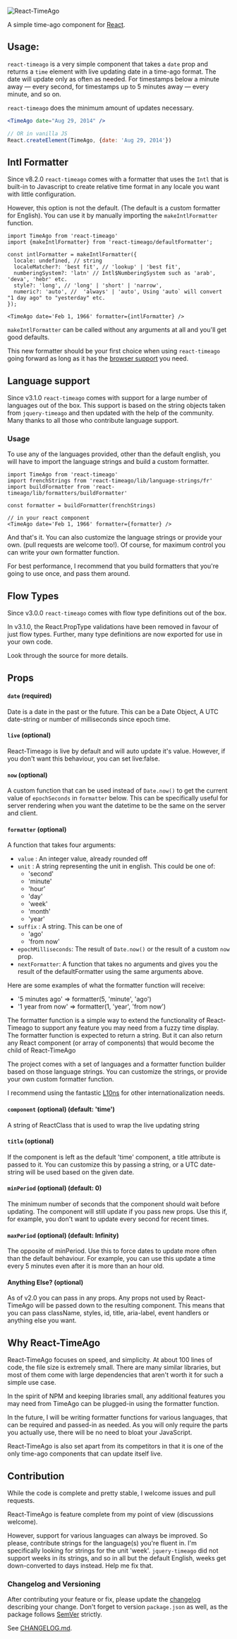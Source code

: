 ![React-TimeAgo](http://naman.s3.amazonaws.com/react-timeago.png)

A simple time-ago component for [React].

## Usage:

`react-timeago` is a very simple component that takes a `date` prop and returns a `time` element with live updating date in a time-ago format. The date will update only as often as needed. For timestamps below a minute away — every second, for timestamps up to 5 minutes away — every minute, and so on.

`react-timeago` does the minimum amount of updates necessary.

```jsx
<TimeAgo date="Aug 29, 2014" />

// OR in vanilla JS
React.createElement(TimeAgo, {date: 'Aug 29, 2014'})
```

## Intl Formatter

Since v8.2.0 `react-timeago` comes with a formatter that uses the `Intl` that is built-in to Javascript
to create relative time format in any locale you want with little configuration.

However, this option is not the default. (The default is a custom formatter for English). You can use it
by manually importing the `makeIntlFormatter` function.

```tsx
import TimeAgo from 'react-timeago'
import {makeIntlFormatter} from 'react-timeago/defaultFormatter';

const intlFormatter = makeIntlFormatter({
  locale: undefined, // string
  localeMatcher?: 'best fit', // 'lookup' | 'best fit',
  numberingSystem?: 'latn' // Intl$NumberingSystem such as 'arab', 'deva', 'hebr' etc.
  style?: 'long', // 'long' | 'short' | 'narrow',
  numeric?: 'auto', //  'always' | 'auto', Using 'auto` will convert "1 day ago" to "yesterday" etc.
});

<TimeAgo date='Feb 1, 1966' formatter={intlFormatter} />
```

`makeIntlFormatter` can be called without any arguments at all and you'll get good defaults.

This new formatter should be your first choice when using `react-timeago` going forward as long as it
has the [browser support](https://caniuse.com/mdn-javascript_builtins_intl_relativetimeformat_format) you need.

## Language support

Since v3.1.0 `react-timeago` comes with support for a large number of languages out of the box.
This support is based on the string objects taken from `jquery-timeago` and then updated with the help of the
community. Many thanks to all those who contribute language support.

### Usage

To use any of the languages provided, other than the default english, you will have to
import the language strings and build a custom formatter.

```tsx
import TimeAgo from 'react-timeago'
import frenchStrings from 'react-timeago/lib/language-strings/fr'
import buildFormatter from 'react-timeago/lib/formatters/buildFormatter'

const formatter = buildFormatter(frenchStrings)

// in your react component
<TimeAgo date='Feb 1, 1966' formatter={formatter} />
```

And that's it. You can also customize the language strings or provide your own.
(pull requests are welcome too!). Of course, for maximum control you can write your
own formatter function.

For best performance, I recommend that you build formatters that you're going to use once,
and pass them around.

## Flow Types

Since v3.0.0 `react-timeago` comes with flow type definitions out of the box.

In v3.1.0, the React.PropType validations have been removed in favour of just flow types.
Further, many type definitions are now exported for use in your own code.

Look through the source for more details.

## Props

#### `date` (required)
Date is a date in the past or the future. This can be a Date Object, A UTC date-string or number of milliseconds since epoch time.

#### `live` (optional)
React-Timeago is live by default and will auto update it's value. However, if you don't want this behaviour, you can set live:false.

#### `now` (optional)
A custom function that can be used instead of `Date.now()` to get the current value of `epochSeconds` in `formatter` below.
This can be specifically useful for server rendering when you want the datetime to be the same on the server and client.

#### `formatter` (optional)
A function that takes four arguments:
  - `value` : An integer value, already rounded off
  - `unit` : A string representing the unit in english. This could be one of:
    - 'second'
    - 'minute'
    - 'hour'
    - 'day'
    - 'week'
    - 'month'
    - 'year'
  - `suffix` : A string. This can be one of
    - 'ago'
    - 'from now'
  - `epochMilliseconds`: The result of `Date.now()` or the result of a custom `now` prop.
  - `nextFormatter`: A function that takes no arguments and gives you the result of the defaultFormatter using the same arguments above.

Here are some examples of what the formatter function will receive:

- '5 minutes ago' => formatter(5, 'minute', 'ago')
- '1 year from now' => formatter(1, 'year', 'from now')

The formatter function is a simple way to extend the functionality of React-Timeago to support any feature you may need from a fuzzy time display.
The formatter function is expected to return a string.
But it can also return any React component (or array of components) that would become the child of React-TimeAgo

The project comes with a set of languages and a formatter function builder based on those language strings.
You can customize the strings, or provide your own custom formatter function.

I recommend using the fantastic [L10ns](http://l10ns.org) for other internationalization needs.

#### `component` (optional) (default: 'time')
A string of ReactClass that is used to wrap the live updating string

#### `title` (optional)
If the component is left as the default 'time' component, a title attribute is passed to it.
You can customize this by passing a string, or a UTC date-string will be used based on
the given date.

#### `minPeriod` (optional) (default: 0)
The minimum number of seconds that the component should wait before updating. The component will still update if you pass new props.
Use this if, for example, you don't want to update every second for recent times.

#### `maxPeriod` (optional) (default: Infinity)
The opposite of minPeriod. Use this to force dates to update more often than the default behaviour.
For example, you can use this update a time every 5 minutes even after it is more than an hour old.

#### Anything Else? (optional)
As of v2.0 you can pass in any props. Any props not used by React-TimeAgo will be passed down to the resulting component.
This means that you can pass className, styles, id, title, aria-label, event handlers or anything else you want.

## Why React-TimeAgo

React-TimeAgo focuses on speed, and simplicity. At about 100 lines of code, the file size is extremely small. There are many similar libraries, but most of them come with large dependencies that aren't worth it for such a simple use case.

In the spirit of NPM and keeping libraries small, any additional features you may need from TimeAgo can be plugged-in using the formatter function.

In the future, I will be writing formatter functions for various languages, that can be required and passed-in as needed.
As you will only require the parts you actually use, there will be no need to bloat your JavaScript.

React-TimeAgo is also set apart from its competitors in that it is one of the only time-ago components that can update itself live.


## Contribution

While the code is complete and pretty stable, I welcome issues and pull requests.

React-TimeAgo is feature complete from my point of view (discussions welcome).

However, support for various languages can always be improved. So please, contribute strings for the language(s) you're fluent in. I'm specifically looking for strings for the unit 'week'. `jquery-timeago` did not support weeks in its strings, and so in all but the default English, weeks get down-converted to days instead. Help me fix that.

### Changelog and Versioning

After contributing your feature or fix, please update the [changelog](/CHANGELOG.md) describing your change. Don't forget to version `package.json` as well, as the package follows [SemVer] strictly.

See [CHANGELOG.md](/CHANGELOG.md).

[React]: https://reactjs.org/
[SemVer]: https://semver.org/
